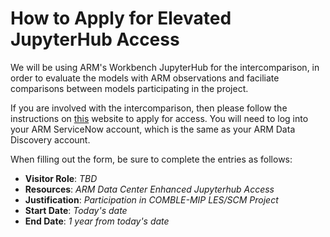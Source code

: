 # How to Apply for Elevated JupyterHub Access

We will be using ARM's Workbench JupyterHub for the intercomparison, in order to evaluate the models with ARM observations and faciliate comparisons between models participating in the project.

If you are involved with the intercomparison, then please follow the instructions on [this](https://armcrf.servicenowservices.com/kb?id=kb_article_view&sys_kb_id=c512775a1b6e1510d2430f21f54bcb46) website to apply for access. You will need to log into your ARM ServiceNow account, which is the same as your ARM Data Discovery account.

When filling out the form, be sure to complete the entries as follows:

* **Visitor Role**: *TBD*
* **Resources**: *ARM Data Center Enhanced Jupyterhub Access*
* **Justification**: *Participation in COMBLE-MIP LES/SCM Project*
* **Start Date**: *Today's date*
* **End Date**: *1 year from today's date*
